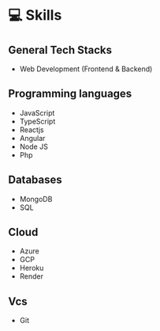# 💻 Skills

## General Tech Stacks
- Web Development (Frontend & Backend)

## Programming languages
- JavaScript
- TypeScript
- Reactjs
- Angular
- Node JS
- Php

## Databases
- MongoDB
- SQL

## Cloud
- Azure
- GCP
- Heroku
- Render

## Vcs
- Git